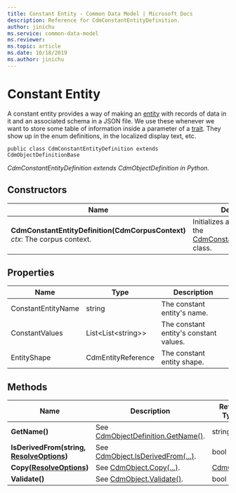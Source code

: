 ```yaml
---
title: Constant Entity - Common Data Model | Microsoft Docs
description: Reference for CdmConstantEntityDefinition.
author: jinichu
ms.service: common-data-model
ms.reviewer: 
ms.topic: article
ms.date: 10/18/2019
ms.author: jinichu
---
```


# Constant Entity

A constant entity provides a way of making an [entity](entity.md) with records of data in it and an associated schema in a JSON file. We use these whenever we want to store some table of information inside a parameter of a [trait](trait.md). They show up in the enum definitions, in the localized display text, etc.

```
public class CdmConstantEntityDefinition extends CdmObjectDefinitionBase
```
*CdmConstantEntityDefinition extends CdmObjectDefinition in Python.*

## Constructors
|Name|Description|
|---|---|
|**CdmConstantEntityDefinition(CdmCorpusContext)**<br/>*ctx*: The corpus context.|Initializes a new instance of the [CdmConstantEntityDefinition](constantentity.md) class.|

## Properties
|Name|Type|Description|
|---|---|---|
|ConstantEntityName|string|The constant entity's name.|
|ConstantValues|List\<List\<string>>|The constant entity's constant values.|
|EntityShape|CdmEntityReference|The constant entity shape.|

## Methods
|Name|Description|Return Type|
|---|---|---|
|**GetName()**|See [CdmObjectDefinition.GetName()](cdmobjectdefinition.md#methods).|string|
|**IsDerivedFrom(string, [ResolveOptions](../utilities/resolveoptions.md))**|See [CdmObject.IsDerivedFrom(...)](cdmobject.md#methods).|bool|
|**Copy([ResolveOptions](../utilities/resolveoptions.md))**|See [CdmObject.Copy(...)](cdmobject.md#methods).|[CdmObject](cdmobject.md)|
|**Validate()**|See [CdmObject.Validate()](cdmobject.md#methods).|bool|